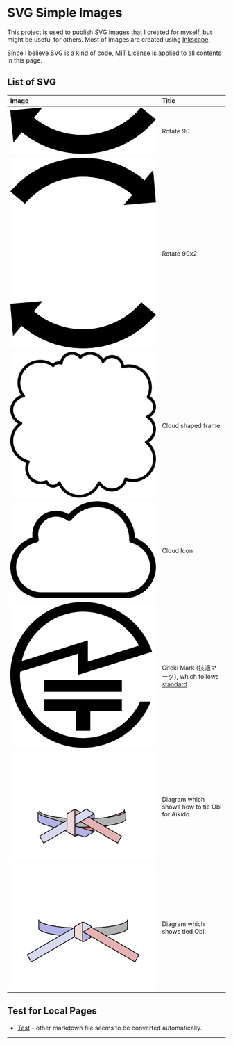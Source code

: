 # SVG Simple Images

This project is used to publish SVG images that I created for myself, but might be useful for others.
Most of images are created using [Inkscape](https://inkscape.org/).

Since I believe SVG is a kind of code, [MIT License](LICENSE) is applied to all contents in this page.

## List of SVG

|Image|Title|
|:----|:----------|
|![](Arrow/Rotate_90.svg)|Rotate 90|
|![](Arrow/Rotate_90x2.svg)|Rotate 90x2|
|![](Frame/CloudFrame.svg)|Cloud shaped frame||
|![](Icon/CloudOutline.svg)|Cloud Icon|
|![](Icon/Giteki_Mark.svg)|Giteki Mark (技適マーク), which follows [standard](https://www.tele.soumu.go.jp/j/sys/equ/tech/gitekimark/index.htm).|
|![](Obi/Obi_Steps.svg)|Diagram which shows how to tie Obi for Aikido.|
|![](Obi/Obi_Final.svg)|Diagram which shows tied Obi.|

## Test for Local Pages

* [Test](docs/test.html) - other markdown file seems to be converted automatically.

---

